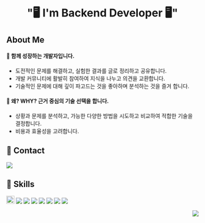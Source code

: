 
<h1 align="center"> "🖥️ I'm Backend Developer 🖥️" </h1>

## About Me


#### 🌱 함께 성장하는 개발자입니다.

- 도전적인 문제를 해결하고, 실험한 결과를 글로 정리하고 공유합니다.
- 개발 커뮤니티에 활발히 참여하여 지식을 나누고 의견을 교환합니다.
- 기술적인 문제에 대해 깊이 파고드는 것을 좋아하며 분석하는 것을 즐겨 합니다.

#### 🤔 왜? WHY? 근거 중심의 기술 선택을 합니다.

- 상황과 문제를 분석하고, 가능한 다양한 방법을 시도하고 비교하여 적합한 기술을 결정합니다.
- 비용과 효율성을 고려합니다.


## 🤝 Contact


<div style="display:flex">
  
  <a href="https://honey-wisteria-a29.notion.site/4a6c51a21aab49b888fda4be9f1d9414">
    <img src="https://img.shields.io/badge/Resume-FFFFFF?style=flat-square&logo=Notion&logoColor=black"/>
  </a>
  
</div>

## 🔧 Skills

<img src="https://img.shields.io/badge/Java-ED8B00?style=for-the-badge&logo=openjdk&logoColor=white" height="21px" /></a>
<img src="https://img.shields.io/badge/Springboot-6DB33F?style=flat-square&logo=springboot&logoColor=white"/></a>
<img src="https://img.shields.io/badge/Mysql-4479A1?style=flat-square&logo=Mysql&logoColor=white"/></a>
<img src="https://img.shields.io/badge/Redis-DC382D?style=flat-square&logo=Redis&logoColor=white"/></a>
<img src="https://img.shields.io/badge/Jenkins-D24939?style=flat-square&logo=Jenkins&logoColor=white"/></a>
<img src="https://img.shields.io/badge/Docker-2496ED?style=flat-square&logo=Docker&logoColor=white"/></a>
<img src="https://img.shields.io/badge/Nginx-009639?style=flat-square&logo=Nginx&logoColor=white"/></a>
<img src="https://img.shields.io/badge/Git-F05032?style=flat-square&logo=Git&logoColor=white"/></a>
<br>


<div style="text-align: right">
  


<img src="https://hits.seeyoufarm.com/api/count/incr/badge.svg?url=https%3A%2F%2Fgithub.com%2FHYK97%2Fhit-counter&count_bg=%236E91FF&title_bg=%236E91FF&icon=github.svg&icon_color=%23000000&title=hits&edge_flat=false" align="right"/></a>

</div>

